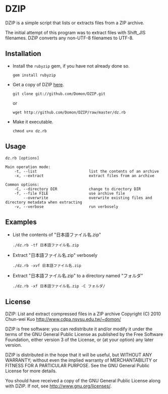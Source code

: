 DZIP
====

DZIP is a simple script that lists or extracts files from a ZIP archive.

The initial attempt of this program was to extract files with Shift_JIS
filenames. DZIP converts any non-UTF-8 filenames to UTF-8.


Installation
------------

-   Install the `rubyzip` gem, if you have not already done so.

        gem install rubyzip

-   Get a copy of DZIP [here](http://github.com/Domon/DZIP).

        git clone git://github.com/Domon/DZIP.git

    or

        wget http://github.com/Domon/DZIP/raw/master/dz.rb

-   Make it executable.

        chmod u+x dz.rb


Usage
-----

    dz.rb [options]
    
    Main operation mode:
        -t, --list                       list the contents of an archive
        -x, --extract                    extract files from an archive
    
    Common options:
        -C, --directory DIR              change to directory DIR
        -f, --file FILE                  use archive file
            --overwrite                  overwrite existing files and directory metadata when extracting
        -v, --verbose                    run verbosely


Examples
--------

*   List the contents of "日本語ファイル名.zip"

        ./dz.rb -tf 日本語ファイル名.zip

*   Extract "日本語ファイル名.zip" verbosely

        ./dz.rb -xvf 日本語ファイル名.zip

*   Extract "日本語ファイル名.zip" to a directory named "フォルダ"

        ./dz.rb -xf 日本語ファイル名.zip -C フォルダ/


License
-------

DZIP: List and extract compressed files in a ZIP archive
Copyright (C) 2010  Chun-wei Kuo <http://www.cdpa.nsysu.edu.tw/~domon/>

DZIP is free software: you can redistribute it and/or modify
it under the terms of the GNU General Public License as published by
the Free Software Foundation, either version 3 of the License, or
(at your option) any later version.

DZIP is distributed in the hope that it will be useful,
but WITHOUT ANY WARRANTY; without even the implied warranty of
MERCHANTABILITY or FITNESS FOR A PARTICULAR PURPOSE.  See the
GNU General Public License for more details.

You should have received a copy of the GNU General Public License
along with DZIP.  If not, see <http://www.gnu.org/licenses/>.


